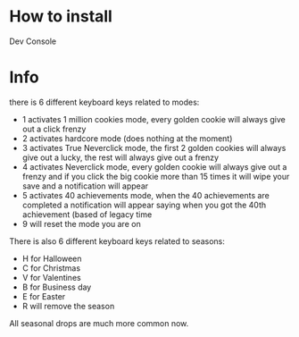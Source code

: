 # How to install
Dev Console 
# Info 
there is 6 different keyboard keys related to modes:
* 1 activates 1 million cookies mode, every golden cookie will always give out a click frenzy
* 2 activates hardcore mode (does nothing at the moment)
* 3 activates True Neverclick mode, the first 2 golden cookies will always give out a lucky, the rest will always give out a frenzy
* 4 activates Neverclick mode, every golden cookie will always give out a frenzy and if you click the big cookie more than 15 times it will wipe your save and a notification will appear
* 5 activates 40 achievements mode, when the 40 achievements are completed a notification will appear saying when you got the 40th achievement (based of legacy time
* 9 will reset the mode you are on 

There is also 6 different keyboard keys related to seasons:
* H for Halloween
* C for Christmas
* V for Valentines
* B for Business day
* E for Easter
* R will remove the season 

All seasonal drops are much more common now.
